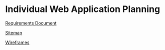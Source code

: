 # Individual Web Application Planning

[Requirements Document](users.md)

[Sitemap](sitemap.md)

[Wireframes](Wireframes.pdf)